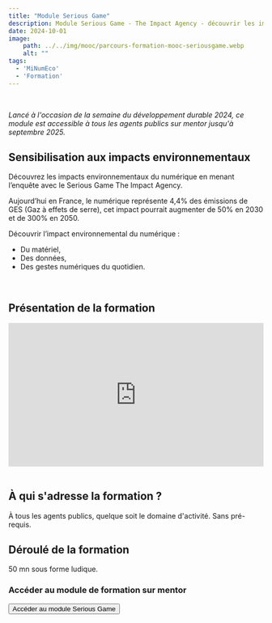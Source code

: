 ```yaml
---
title: "Module Serious Game"
description: Module Serious Game - The Impact Agency - découvrir les impacts environnementaux du numérique
date: 2024-10-01
image:
    path: ../../img/mooc/parcours-formation-mooc-seriousgame.webp
    alt: ""
tags:
  - 'MiNumEco'
  - 'Formation'
---
```

<br>
<!-- chapô-->

*Lancé à l'occasion de la semaine du développement durable 2024, ce module est accessible à tous les agents publics sur mentor jusqu'à septembre 2025.*

<!-- texte-->

## Sensibilisation aux impacts environnementaux

Découvrez les impacts environnementaux du numérique en menant l’enquête avec le Serious Game The Impact Agency.

Aujourd’hui en France, le numérique représente 4,4% des émissions de GES (Gaz à effets de serre), cet impact pourrait augmenter de 50% en 2030 et de 300% en 2050.

Découvrir l’impact environnemental du numérique :
* Du matériel, 
* Des données,
* Des gestes numériques du quotidien.

<br>

## Présentation de la formation 

<!-- intégraton vidéo peertube -->
<div style="position: relative; padding-top: 56.25%;"><iframe title="Teaser Module serious game" width="100%" height="100%" src="https://video.mentor.gouv.fr/videos/embed/37b4b0e0-9757-4c65-8d9c-d2cc3bb0b61d" frameborder="0" allowfullscreen="" sandbox="allow-same-origin allow-scripts allow-popups allow-forms" style="position: absolute; inset: 0px;"></iframe></div>

<br>

## À qui s'adresse la formation ?

À tous les agents publics, quelque soit le domaine d'activité.
Sans pré-requis.

## Déroulé de la formation 

50 mn sous forme ludique.


<div class="fr-callout">
    <h3 class="fr-callout__title">Accéder au module de formation sur mentor</h3>
    <a href="https://mentor.gouv.fr/local/catalog/pages/training.php?trainingid=2825">
    <button class="fr-btn" target="_blank">
        Accéder au module Serious Game
    </button>
  </a>
</div>